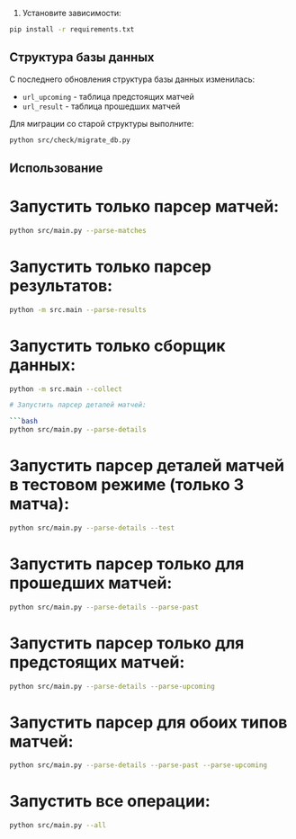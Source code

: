 1. Установите зависимости:

```bash
pip install -r requirements.txt
```

## Структура базы данных

С последнего обновления структура базы данных изменилась:

- `url_upcoming` - таблица предстоящих матчей
- `url_result` - таблица прошедших матчей

Для миграции со старой структуры выполните:

```bash
python src/check/migrate_db.py
```

## Использование

# Запустить только парсер матчей:

```bash
python src/main.py --parse-matches
```

# Запустить только парсер результатов:

```bash
python -m src.main --parse-results
```

# Запустить только сборщик данных:

```bash
python -m src.main --collect

# Запустить парсер деталей матчей:

```bash
python src/main.py --parse-details
```

# Запустить парсер деталей матчей в тестовом режиме (только 3 матча):

```bash
python src/main.py --parse-details --test
```

# Запустить парсер только для прошедших матчей:

```bash
python src/main.py --parse-details --parse-past
```

# Запустить парсер только для предстоящих матчей:

```bash
python src/main.py --parse-details --parse-upcoming
```

# Запустить парсер для обоих типов матчей:

```bash
python src/main.py --parse-details --parse-past --parse-upcoming
```

# Запустить все операции:

```bash
python src/main.py --all
```
